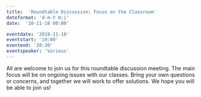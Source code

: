 ```yaml
---
title:  'Roundtable Discussion: Focus on the Classroom'
dateformat: 'd-m-Y H:i'
date:  '10-11-18 00:00'

eventdate: '2018-11-10'
eventstart: '19:00'
eventend: '20:30'
eventspeaker: 'Various'
---
```


All are welcome to join us for this roundtable discussion meeting. The main focus will be on ongoing issues with our classes. Bring your own questions or concerns, and together we will work to offer solutions.
We hope you will be able to join us! 

